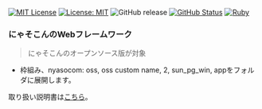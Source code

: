 [![MIT License](http://img.shields.io/badge/license-MIT-blue.svg?style=flat)](LICENSE) [![License: MIT](https://img.shields.io/badge/License-MIT-yellow.svg)](https://opensource.org/licenses/MIT) ![GitHub release](https://img.shields.io/github/release/takkii/nyasocom_frame.svg?style=flat) [![GitHub Status](https://img.shields.io/github/last-commit/takkii/nyasocom_frame.svg?style=flat)](GitHub) [![Ruby](https://github.com/takkii/nyasocom_frame/actions/workflows/ruby.yml/badge.svg?branch=main)](https://github.com/takkii/nyasocom_frame/actions/workflows/ruby.yml)

### にゃそこんのWebフレームワーク


> にゃそこんのオープンソース版が対象

- 枠組み、nyasocom: oss, oss custom name, 2, sun_pg_win, appをフォルダに展開します。

取り扱い説明書は[こちら](https://github.com/takkii/nyasocom_frame/wiki/manual)。
